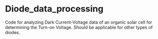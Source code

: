 # Diode_data_processing
Code for analyzing Dark Current-Voltage data of an organic solar cell for determining the Turn-on Voltage.  Should be applicable for other types of diodes.


